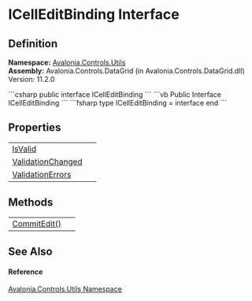 # ICellEditBinding Interface




## Definition
**Namespace:** <a href="N_Avalonia_Controls_Utils">Avalonia.Controls.Utils</a>  
**Assembly:** Avalonia.Controls.DataGrid (in Avalonia.Controls.DataGrid.dll) Version: 11.2.0

<Tabs groupId="api-code-preview">
<TabItem value="csharp" label="C#">
```csharp
public interface ICellEditBinding
```
</TabItem>
<TabItem value="vb" label="VB">
```vb
Public Interface ICellEditBinding
```
</TabItem>
<TabItem value="fsharp" label="F#">
```fsharp
type ICellEditBinding = interface end
```
</TabItem>
</Tabs>



## Properties
<table>
<tr>
<td><a href="P_Avalonia_Controls_Utils_ICellEditBinding_IsValid">IsValid</a></td>
<td> </td>
</tr>
<tr>
<td><a href="P_Avalonia_Controls_Utils_ICellEditBinding_ValidationChanged">ValidationChanged</a></td>
<td> </td>
</tr>
<tr>
<td><a href="P_Avalonia_Controls_Utils_ICellEditBinding_ValidationErrors">ValidationErrors</a></td>
<td> </td>
</tr>
</table>

## Methods
<table>
<tr>
<td><a href="M_Avalonia_Controls_Utils_ICellEditBinding_CommitEdit">CommitEdit()</a></td>
<td> </td>
</tr>
</table>

## See Also


#### Reference
<a href="N_Avalonia_Controls_Utils">Avalonia.Controls.Utils Namespace</a>  
